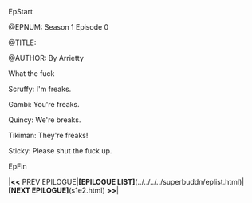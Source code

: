 EpStart

<!-- Epilogue Info -->

@EPNUM: Season 1 Episode 0

@TITLE: 

@AUTHOR: By Arrietty

What the fuck


Scruffy: I'm freaks.

Gambi: You're freaks.

Quincy: We're breaks.

Tikiman: They're freaks!

Sticky: Please shut the fuck up.

EpFin

|**<<** PREV EPILOGUE|**[EPILOGUE LIST]**(../../../../superbuddn/eplist.html)|**[NEXT EPILOGUE]**(s1e2.html) **>>**|

<script src="{{ '/assets/js/EpFormatter.js' | relative_url }}"></script>